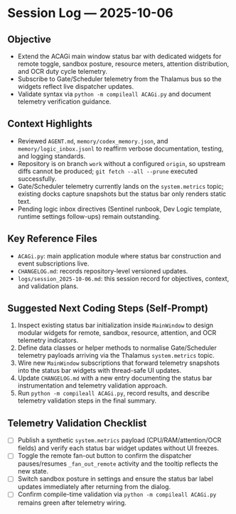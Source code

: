 # Session Log — 2025-10-06

## Objective
- Extend the ACAGi main window status bar with dedicated widgets for remote toggle, sandbox posture, resource meters, attention distribution, and OCR duty cycle telemetry.
- Subscribe to Gate/Scheduler telemetry from the Thalamus bus so the widgets reflect live dispatcher updates.
- Validate syntax via `python -m compileall ACAGi.py` and document telemetry verification guidance.

## Context Highlights
- Reviewed `AGENT.md`, `memory/codex_memory.json`, and `memory/logic_inbox.jsonl` to reaffirm verbose documentation, testing, and logging standards.
- Repository is on branch `work` without a configured `origin`, so upstream diffs cannot be produced; `git fetch --all --prune` executed successfully.
- Gate/Scheduler telemetry currently lands on the `system.metrics` topic; existing docks capture snapshots but the status bar only renders static text.
- Pending logic inbox directives (Sentinel runbook, Dev Logic template, runtime settings follow-ups) remain outstanding.

## Key Reference Files
- `ACAGi.py`: main application module where status bar construction and event subscriptions live.
- `CHANGELOG.md`: records repository-level versioned updates.
- `logs/session_2025-10-06.md`: this session record for objectives, context, and validation plans.

## Suggested Next Coding Steps (Self-Prompt)
1. Inspect existing status bar initialization inside `MainWindow` to design modular widgets for remote, sandbox, resource, attention, and OCR telemetry indicators.
2. Define data classes or helper methods to normalise Gate/Scheduler telemetry payloads arriving via the Thalamus `system.metrics` topic.
3. Wire new `MainWindow` subscriptions that forward telemetry snapshots into the status bar widgets with thread-safe UI updates.
4. Update `CHANGELOG.md` with a new entry documenting the status bar instrumentation and telemetry validation approach.
5. Run `python -m compileall ACAGi.py`, record results, and describe telemetry validation steps in the final summary.

## Telemetry Validation Checklist
- [ ] Publish a synthetic `system.metrics` payload (CPU/RAM/attention/OCR fields) and verify each status bar widget updates without UI freezes.
- [ ] Toggle the remote fan-out button to confirm the dispatcher pauses/resumes `_fan_out_remote` activity and the tooltip reflects the new state.
- [ ] Switch sandbox posture in settings and ensure the status bar label updates immediately after returning from the dialog.
- [ ] Confirm compile-time validation via `python -m compileall ACAGi.py` remains green after telemetry wiring.
